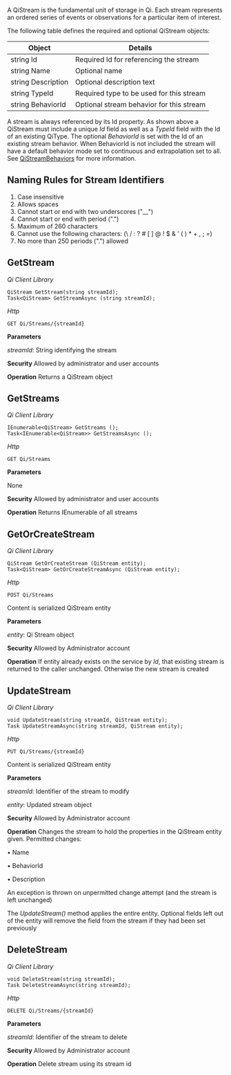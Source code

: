 A QiStream is the fundamental unit of storage in Qi. Each stream represents an ordered series of events or observations for a particular item of interest.

The following table defines the required and optional QiStream objects:

|Object|Details|
|---|---|
|string Id|Required Id for referencing the stream|
|string Name|Optional name|
|string Description|Optional description text|
|string TypeId|Required type to be used for this stream|
|string BehaviorId|Optional stream behavior for this stream|

A stream is always referenced by its Id property. As shown above a QiStream must include a unique *Id* field as well as a *TypeId* field with the Id of an existing QiType. The optional *BehaviorId* is set with the Id of an existing stream behavior. When BehaviorId is not included the stream will have a default behavior mode set to continuous and extrapolation set to all. See [QiStreamBehaviors](https://qi-docs.readthedocs.org/en/latest/QiStreamBehaviors/) for more information.

## Naming Rules for Stream Identifiers
1.	Case insensitive
2.	Allows spaces
3.	Cannot start or end with two underscores ("__")
4.	Cannot start or end with period (".")
4.	Maximum of 260 characters
5.	Cannot use the following characters: (\ / : ? # [ ] @ ! $ & ' ( ) * + , ; =)
6.	No more than 250 periods (".") allowed  

## GetStream
*_Qi Client Library_*
```
QiStream GetStream(string streamId);
Task<QiStream> GetStreamAsync (string streamId);
```

*_Http_*
```
GET Qi/Streams/{streamId}
```

**Parameters**

*streamId*: String identifying the stream

**Security**
Allowed by administrator and user accounts

**Operation**
Returns a QiStream object

## GetStreams
*_Qi Client Library_*
```
IEnumerable<QiStream> GetStreams ();
Task<IEnumerable<QiStream>> GetStreamsAsync ();
```

*_Http_*
```
GET Qi/Streams
```

**Parameters**

None

**Security**
Allowed by administrator and user accounts

**Operation**
Returns IEnumerable of all streams

## GetOrCreateStream
*_Qi Client Library_*
```
QiStream GetOrCreateStream (QiStream entity);
Task<QiStream> GetOrCreateStreamAsync (QiStream entity);
```

*_Http_*
```
POST Qi/Streams
```
Content is serialized QiStream entity

**Parameters**

*entity*: Qi Stream object

**Security**
Allowed by Administrator account

**Operation**
If entity already exists on the service by *Id*, that existing stream is returned to the caller unchanged. Otherwise the new stream is created

## UpdateStream
*_Qi Client Library_*
```
void UpdateStream(string streamId, QiStream entity);
Task UpdateStreamAsync(string streamId, QiStream entity);
```

*_Http_*
```
PUT Qi/Streams/{streamId}
```
Content is serialized QiStream entity

**Parameters**

*streamId*: Identifier of the stream to modify

*entity*: Updated stream object

**Security**
Allowed by Administrator account

**Operation**
Changes the stream to hold the properties in the QiStream entity given.
Permitted changes:

•	Name

•	BehaviorId

•	Description

An exception is thrown on unpermitted change attempt (and the stream is left unchanged)

The *UpdateStream()* method applies the entire entity. Optional fields left out of the entity will remove the field from the stream if they had been set previously

## DeleteStream
*_Qi Client Library_*
```
void DeleteStream(string streamId);
Task DeleteStreamAsync(string streamId);
```

*_Http_*
```
DELETE Qi/Streams/{streamId}
```

**Parameters**

*streamId*: Identifier of the stream to delete

**Security**
Allowed by Administrator account

**Operation**
Delete stream using its stream id
